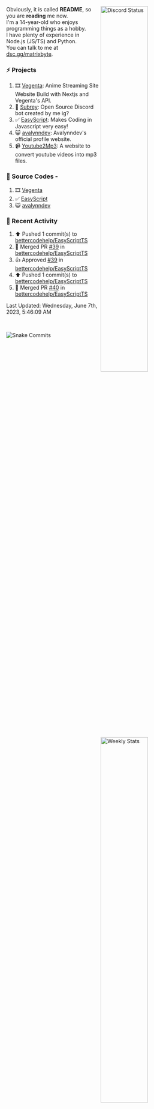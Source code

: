 <a href="https://discord.com/users/735059235141845003" target="_blank">
	<img width="50%" align="right" alt="Discord Status" src="https://lanyard.cnrad.dev/api/735059235141845003?bg=1f1f1f&borderRadius=5px">
</a>
<a href="https://wakatime.com/@Avalynn" target="_blank">
	<img width="50%" align="right" alt="Weekly Stats" src="https://github-readme-stats.vercel.app/api/wakatime?username=avalynn&border_radius=5px&theme=dark&bg_color=1f1f1f&border_color=1f1f1f&icon_color=58a6ff&show_icons=true&disable_animations=true&custom_title=All%20Stats&v=2">
</a>

<div align="left">
Obviously, it is called <b>README</b>, so you are <b>reading</b> me now.<br> 
I'm a 14-year-old who enjoys programming things as a hobby. <br>
I have plenty of experience in Node.js (JS/TS) and Python.<br>
You can talk to me at <a href="https://dsc.gg/matrixbyte">dsc.gg/matrixbyte</a>.<br>
</div>

### ⚡ Projects
1. 🎞️ [Vegenta](https://vegenta.is-an.app): Anime Streaming Site Website Build with Nextjs and Vegenta's API.
2. 🤖 [Subrey](https://github.com/uzukidev/Subrey): Open Source Discord bot created by me ig?
3. ✅ [EasyScript](https://www.npmjs.com/package/easyscriptjs): Makes Coding in Javascript very easy!
4. 😺 [avalynndev](https://avalynn.is-a-good.dev): Avalynndev's official profile website.
5. 📹 [Youtube2Mp3](https://yt2mp3.is-an.app): A website to convert youtube videos into mp3 files.

### 📄 Source Codes -
1. 🎞️ [Vegenta](https://github.com/avalynndev/vegenta)
2. ✅ [EasyScript](https://github.com/EasyScriptJS/EasyScript)
3. 😺 [avalynndev](https://github.com/uzukidev/avalynndev)

### 📄 Recent Activity

<!--RECENT_ACTIVITY:start-->
1. ⬆️ Pushed 1 commit(s) to [bettercodehelp/EasyScriptTS](https://github.com/bettercodehelp/EasyScriptTS)<br>
2. 🎉 Merged PR [#39](https://github.com/bettercodehelp/EasyScriptTS/pull/39) in [bettercodehelp/EasyScriptTS](https://github.com/bettercodehelp/EasyScriptTS)<br>
3. 👍 Approved [#39](https://github.com/bettercodehelp/EasyScriptTS/pull/39#pullrequestreview-1456596449) in [bettercodehelp/EasyScriptTS](https://github.com/bettercodehelp/EasyScriptTS)<br>
4. ⬆️ Pushed 1 commit(s) to [bettercodehelp/EasyScriptTS](https://github.com/bettercodehelp/EasyScriptTS)<br>
5. 🎉 Merged PR [#40](https://github.com/bettercodehelp/EasyScriptTS/pull/40) in [bettercodehelp/EasyScriptTS](https://github.com/bettercodehelp/EasyScriptTS)<br>
<!--RECENT_ACTIVITY:end-->

<!--RECENT_ACTIVITY:last_update-->
Last Updated: Wednesday, June 7th, 2023, 5:46:09 AM
<!--RECENT_ACTIVITY:last_update_end-->

<br />

![Snake Commits](https://raw.githubusercontent.com/avalynndev/avalynndev/output/github-contribution-grid-snake.svg)
